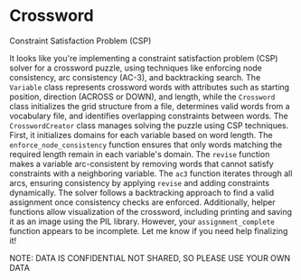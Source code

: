 # Crossword
Constraint Satisfaction Problem (CSP) 

It looks like you're implementing a constraint satisfaction problem (CSP) solver for a crossword puzzle, using techniques like enforcing node consistency, arc consistency (AC-3), and backtracking search. The `Variable` class represents crossword words with attributes such as starting position, direction (ACROSS or DOWN), and length, while the `Crossword` class initializes the grid structure from a file, determines valid words from a vocabulary file, and identifies overlapping constraints between words. The `CrosswordCreator` class manages solving the puzzle using CSP techniques. First, it initializes domains for each variable based on word length. The `enforce_node_consistency` function ensures that only words matching the required length remain in each variable's domain. The `revise` function makes a variable arc-consistent by removing words that cannot satisfy constraints with a neighboring variable. The `ac3` function iterates through all arcs, ensuring consistency by applying `revise` and adding constraints dynamically. The solver follows a backtracking approach to find a valid assignment once consistency checks are enforced. Additionally, helper functions allow visualization of the crossword, including printing and saving it as an image using the PIL library. However, your `assignment_complete` function appears to be incomplete. Let me know if you need help finalizing it!



NOTE: DATA IS CONFIDENTIAL NOT SHARED, SO PLEASE USE YOUR OWN DATA
